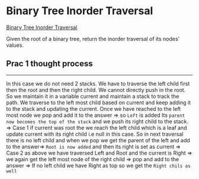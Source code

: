 # Binary Tree Inorder Traversal

[Binary Tree Inorder Traversal](https://leetcode.com/problems/binary-tree-inorder-traversal/description/)

Given the root of a binary tree, return the inorder traversal of its nodes' values.

## Prac 1 thought process

---

In this case we do not need 2 stacks. We have to traverse the left child first then the root and then the right child.
We cannot directly push in the root. So we maintain it in a variable current and maintain a stack to track the path.
We traverse to the left most child based on current and keep adding it to the stack and updating the current.
Once we have reached to the left most node we pop and add it to the answer => so `Left` is added
Its `parent now becomes the top of the stack` and we push its right child to the stack.
=> Case 1 if current was root the we reach the left child which is a leaf and update current with its right child i.e null in this case. So in next traversal there is no left child and when we pop we get the parent of the left and add to the answer=> `Root is now added` and then its right is set as current
=> Case 2 as above we have traversed Left and Root and the current is Right => we again get the left most node of the right child => pop and add to the answer
=> If no left child we have Right as top so we get the `Right chils as well`
